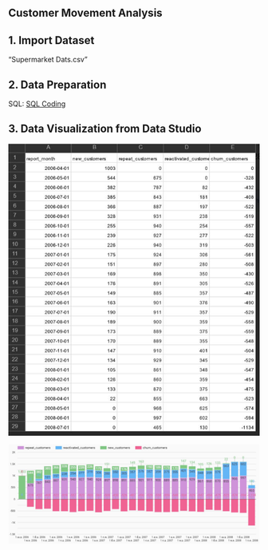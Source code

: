 ## Customer Movement Analysis

## 1. Import Dataset

“Supermarket Dats.csv”

## 2. Data Preparation

SQL: [SQL Coding](https://github.com/Ssureeporn/BADS7105_CRM/blob/main/Assignment06_Churn_Analysis/Assignment06_Churn_Analysis.sql)

## 3. Data Visualization from Data Studio

![Churn_Analysis1](https://github.com/Ssureeporn/BADS7105_CRM/blob/main/Assignment06_Churn_Analysis/06_Churn_Analysis_1.JPG)

![Churn_Analysis2](https://github.com/Ssureeporn/BADS7105_CRM/blob/main/Assignment06_Churn_Analysis/06_Churn_Analysis_2.JPG)
